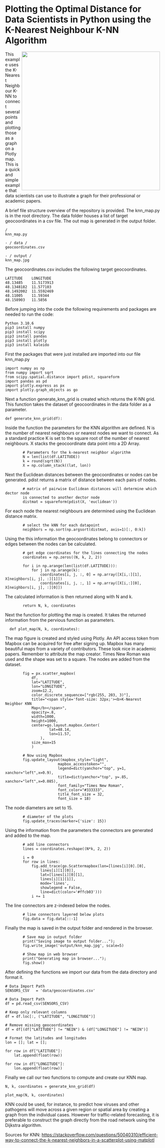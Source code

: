# Plotting the Optimal Distance for Data Scientists in Python using the K-Nearest Neighbour K-NN Algorithm

<img src="https://github.com/ThomasAFink/optimal_knn_distance_for_data_science/blob/main/output/knn_map.jpg?raw=true" width="450" align="right">

This example uses the K-Nearest Neighbour K-NN to connect several points and plotting those as a graph on a Plotly map. This is a quick and simple example that data scientists can use to illustrate a graph for their professional or academic papers.

A brief file structure overview of the repository is provided. The knn_map.py is in the root directory. The data folder houses a list of target geocoordinates in a csv file. The out map is generated in the output folder.

    /
    knn_map.py

    - / data /
    geocoordinates.csv

    - / output /
    knn_map.jpg
  
The geocoordinates.csv includes the following target geocoordinates.

    LATITUDE	LONGITUDE
    48.13485	11.5173913
    48.1348182	11.577103
    48.1492002	11.5592469
    48.11005	11.59344
    48.158903	11.5856
  
Before jumping into the code the following requirements and packages are needed to run the code:

    Python 3.10.6
    pip3 install numpy
    pip3 install scipy
    pip3 install pandas
    pip3 install plotly
    pip3 install kaleido

First the packages that were just installed are imported into our file knn_map.py

    import numpy as np
    from numpy import sqrt 
    from scipy.spatial.distance import pdist, squareform
    import pandas as pd
    import plotly.express as px
    import plotly.graph_objects as go

Next a function generate_knn_grid is created which returns the K-NN grid. This function takes the dataset of geocoordinates in the data folder as a parameter.

    def generate_knn_grid(df): 

Inside the function the parameters for the KNN algorithm are defined. N is the number of nearest neighbours or nearest nodes we want to connect. As a standard practice K is set to the square root of the number of nearest neighbours. X stacks the geocoordinate data point into a 2D Array.

            # Parameters for the k-nearest neighbor algorithm
            N = len(list(df.LATITUDE))
            k = round(sqrt(N))
            X = np.column_stack((lat, lon))

Next the Euclidean distances between the geocoordinates or nodes can be generated. pdist returns a matrix of distance between each pairs of nodes.

            # matrix of pairwise Euclidean distances will determine which dector node 
            is connected to another dector node
            distmat = squareform(pdist(X, 'euclidean'))

For each node the nearest neighbours are determined using the Euclidean distance matrix.

            # select the kNN for each datapoint
            neighbors = np.sort(np.argsort(distmat, axis=1)[:, 0:k])

Using the this information the geocoordinates belong to connectors or edges between the nodes can be calculated.

            # get edge coordinates for the lines connecting the nodes
            coordinates = np.zeros((N, k, 2, 2))

            for i in np.arange(len(list(df.LATITUDE))):
                for j in np.arange(k):
                    coordinates[i, j, :, 0] = np.array([X[i,:][1], X[neighbors[i, j], :][1]])
                    coordinates[i, j, :, 1] = np.array([X[i,:][0], X[neighbors[i, j], :][0]])

The calculated information is then returned along with N and k.

            return N, k, coordinates

Next the function for plotting the map is created. It takes the returned information from the pervious function as parameters.

      def plot_map(N, k, coordinates):

The map figure is created and styled using Plotly. An API access token from Mapbox can be acquired for free after signing up. Mapbox has many beautiful maps from a variety of contributors. These look nice in academic papers. Remember to attribute the map creator. Times New Roman was used and the shape was set to a square. The nodes are added from the dataset.

            fig = px.scatter_mapbox(
                df, 
                lat="LATITUDE", 
                lon="LONGITUDE", 
                zoom=12.2,
                color_discrete_sequence=["rgb(255, 203, 3)"],
                title="<span style='font-size: 32px;'><b>K-Nearest Neighbor KNN
                Map</b></span>",
                opacity=.8,
                width=1000,
                height=1000,
                center=go.layout.mapbox.Center(
                        lat=48.14,
                        lon=11.57,
                    ),
                size_max=15
                )

            # Now using Mapbox
            fig.update_layout(mapbox_style="light", 
                            mapbox_accesstoken="",
                            legend=dict(yanchor="top", y=1, xanchor="left",x=0.9),
                            title=dict(yanchor="top", y=.85, xanchor="left",x=0.085),
                            font_family="Times New Roman",
                            font_color="#333333",
                            title_font_size = 32,
                            font_size = 18)

The node diameters are set to 15.

            # diameter of the plots 
            fig.update_traces(marker={'size': 15})

Using the information from the parameters the connectors are generated and added to the map.

            # add line connectors
            lines = coordinates.reshape((N*k, 2, 2))
            
            i = 0
            for row in lines:
                fig.add_trace(go.Scattermapbox(lon=[lines[i][0].[0],
                    lines[i][1][0]], 
                    lat=[lines[i][0][1],
                    lines[i][1][1]], 
                    mode='lines', 
                    showlegend = False, 
                    line=dict(color='#ffcb03')))
                i += 1

The line connectors are z-indexed below the nodes.

            # line connectors layered below plots    
            fig.data = fig.data[::-1]  

Finally the map is saved in the output folder and rendered in the browser.

            # Save map in output folder
            print("Saving image to output folder...");
            fig.write_image('output/knn_map.jpg', scale=5)
            
            # Show map in web browser
            print("Generating map in browser...");
            fig.show()

After defining the functions we import our data from the data directory and format it.

    # Data Import Path
    SENSORS_CSV   = 'data/geocoordinates.csv'
    
    # Data Import Path
    df = pd.read_csv(SENSORS_CSV)
    
    # Keep only relevant columns
    df = df.loc[:, ("LATITUDE", "LONGITUDE")]
    
    # Remove missing geocoordinates
    df = df[(df["LATITUDE"] != "NEIN") & (df["LONGITUDE"] != "NEIN")]
    
    # Format the latitudes and longitudes
    lon = []; lat = [];
    
    for row in df["LATITUDE"]:
        lat.append(float(row))
        
    for row in df["LONGITUDE"]:
        lon.append(float(row))

Finally we call our two functions to compute and create our KNN map.

    N, k, coordinates = generate_knn_grid(df)

    plot_map(N, k, coordinates)

KNN could be used, for instance, to predict how viruses and other pathogens will move across a given region or spatial area by creating a graph from the individual cases. However for traffic-related forecasting, it is preferable to construct the graph directly from the road network using the Dijkstra algorithm.

Sources for KNN: https://stackoverflow.com/questions/50040310/efficient-way-to-connect-the-k-nearest-neighbors-in-a-scatterplot-using-matplotl
